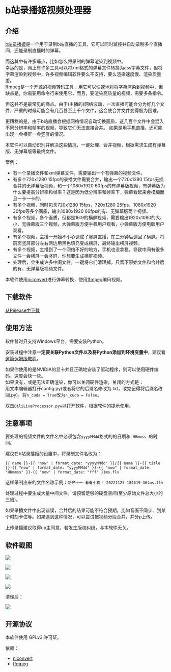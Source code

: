 # b站录播姬视频处理器
## 介绍
[b站录播姬](https://github.com/BililiveRecorder/BililiveRecorder)是一个用于录制b站直播的工具，它可以同时监控并自动录制多个直播间，还能录制直播时的弹幕。

而这其中有许多痛点，比如怎么将录制的弹幕渲染到视频中。<br>
幸运的是，网上有许多工具可以将xml格式的弹幕文件转换为ass字幕文件，但将字幕渲染到视频中，许多视频编辑软件要么不支持，要么渲染速度慢、渲染质量差。<br>
[ffmpeg](http://ffmpeg.org/)是一个开源的视频转码工具，用它可以快速地将将字幕渲染到视频中，但缺点是，你需要用命令行来使用它，而且，要渲染高质量的视频，需要多条指令。

但这并不是最常见的痛点。由于(主播的)网络波动，一次直播可能会分为好几个文件，严重的时候可能会有几百甚至上千个文件，这会使合并文件变得极为困难。

更糟糕的是，由于b站直播会根据网络情况自动切换画质，这几百个文件中会混入不同分辨率和帧率的视频，导致它们无法直接合并。
如果是用手机直播，还可能出现一会横屏一会竖屏的情况。

本软件可以自动识别并解决这些情况，一键处理、合并视频，根据需求生成有弹幕版、无弹幕版等最终文件。

案例：
- 有一个录播文件和xml弹幕文件，需要输出一个有弹幕的视频文件。
- 有多个720x1280 15fps的录播文件需要合并，输出一个720x1280 15fps无损合并的无弹幕版视频，和一个1080x1920 60fps的有弹幕版视频，有弹幕版为什么要提高分辨率和帧率？这是因为低分辨率和帧率下，弹幕看起来会模糊而且一卡一卡的。
- 有多个视频，同时包含720x1280 15fps，720x1280 25fps，1080x1920 30fps等多个画质，输出1080x1920 60fps的有、无弹幕版两个视频。
- 有多个视频，多个画质，但都是16:9的横屏视频，需要输出1920x1080的大、小、无弹幕版三个视频，大弹幕版方便手机用户观看，小弹幕版方便电脑用户观看。
- 有多个视频，主播一开始不小心调成了竖屏直播，在三分钟后调回了横屏。将前面竖屏部分左右两边用黑色填充变成横屏，最终输出横屏视频。
- 有多个视频，主播到了一个网络不好的地方，手机也没拿稳，导致中间有很多文件一会横屏一会竖屏，你想要生成横屏视频。
- 处理后，会生成许多中间文件，一键将它们清理掉，只留下原始文件和合并后的有、无弹幕版视频文件。

本软件使用[niconvert](https://github.com/muzuiget/niconvert)进行弹幕转换，使用[ffmpeg](http://ffmpeg.org/)编码视频。

## 下载软件
[从Release中下载](https://github.com/LyzenX/BillLiveProcessor/releases)

## 使用方法
软件暂时只支持Windows平台，需要安装Python。

安装过程中注意**一定要关联Python文件以及将Python添加到环境变量中**，建议看[这篇保姆级教程](https://blog.csdn.net/weixin_49237144/article/details/122915089)。

如果你使用的是NVIDIA的显卡并且正确地安装了驱动程序，则可以使用硬件编码，速度会快一些。<br>
如果没有，或是无法正确渲染，你可以关闭硬件渲染，关闭的方式是：<br>
用文本编辑器打开config.py(或者将它的后缀名修改为.txt，改完记得将后缀名改回.py)，将`n_cuda = True`改为`n_cuda = False`。

双击`BiliLiveProcessor.pyw`以打开软件，根据软件的提示使用。

## 注意事项
要处理的视频文件的文件名中必须包含`yyyyMMdd`格式的的日期和`-HHmmss-`的时间。

建议在b站录播姬的设置中，将录制文件名改为：
```
{{ name }}-{{ "now" | format_date: "yyyyMMdd" }}/{{ name }}-{{ title }}-{{ "now" | format_date: "yyyyMMdd" }}-{{ "now" | format_date: "HHmmss" }}-{{ "now" | format_date: "fff" }}ms.flv
```
这样录制出来的文件名称示例：`哈仔十一-看看小狗！-20221125-184619-364ms.flv`

处理过程中要生成大量中间文件，请预留足够的硬盘空间(至少原始文件总大小的三倍)。

如果录播文件中出现错误，合并后的结果可能不符合预期，比如音画不同步、到某个时刻卡住等。如果遇到这种情况，可以尝试把视频分段合并，并分p上传。

上传录播建议取得up主同意，若发生版权纠纷，与本软件无关。

## 软件截图

![](https://github.com/LyzenX/BillLiveProcessor/blob/main/assets/example1.png)

![](https://github.com/LyzenX/BillLiveProcessor/blob/main/assets/example2.png)

![](https://github.com/LyzenX/BillLiveProcessor/blob/main/assets/example3.png)

![](https://github.com/LyzenX/BillLiveProcessor/blob/main/assets/example4.png)

清理后：

![](https://github.com/LyzenX/BillLiveProcessor/blob/main/assets/example5.png)

## 开源协议
本软件使用 GPLv3 许可证。

依赖：
- [niconvert](https://github.com/muzuiget/niconvert)
- [ffmpeg](http://ffmpeg.org/)

